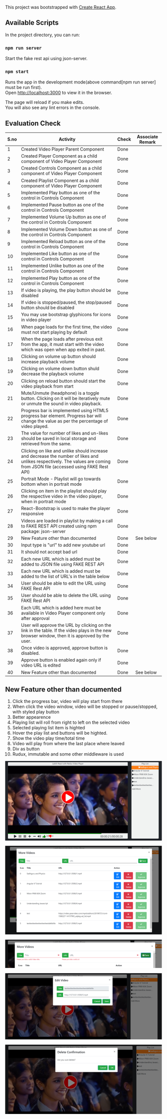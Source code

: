 This project was bootstrapped with [Create React App](https://github.com/facebook/create-react-app).

## Available Scripts

In the project directory, you can run:

### `npm run server`
Start the fake rest api using json-server.

### `npm start`


Runs the app in the development mode(above command[npm run server] must be run first).<br>
Open [http://localhost:3000](http://localhost:3000) to view it in the browser.

The page will reload if you make edits.<br>
You will also see any lint errors in the console.


## Evaluation Check

S.no	|	Activity	|	Check	|	Associate Remark
---	|	---	|	---	|	---
1	|	Created Video Player Parent Component	|	Done	|	
2	|	Created Player Component as a child component of Video Player Component	|	Done	|	
3	|	Created Controls Component as a child component of Video Player Component	|	Done	|	
4	|	Created Playlist Component as a child component of Video Player Component	|	Done	|	
5	|	Implemented Play button as one of the control in Controls Component	|	Done	|	
6	|	Implemented Pause button as one of the control in Controls Component	|	Done	|	
7	|	Implemented Volume Up button as one of the control in Controls Component	|	Done	|	
8	|	Implemented Volume Down button as one of the control in Controls Component	|	Done	|	
9	|	Implemented Reload button as one of the control in Controls Component	|	Done	|	
10	|	Implemented Like button as one of the control in Controls Component	|	Done	|	
11	|	Implemented Unlike button as one of the control in Controls Component	|	Done	|	
12	|	Implemented Play button as one of the control in Controls Component	|	Done	|	
13	|	If video is playing, the play button should be disabled	|	Done	|	
14	|	If video is stopped/paused, the stop/paused button should be disabled	|	Done	|	
15	|	You may use bootstrap glyphicons for icons in video player	|	Done	|	
16	|	When page loads for the first time, the video must not start playing by default	|	Done	|	
17	|	When the page loads after previous exit from the app, it must start with the video which was open when app exited in past.	|	Done	|	
18	|	Clicking on volume up button should increase playback volume	|	Done	|	
19	|	Clicking on volume down button shuld decrease the playback volume	|	Done	|	
20	|	Clicking on reload button should start the video playback from start	|	Done	|	
21	|	Mute/Unmute (headphone) is a toggle button. Clicking on it will be iteratively mute or unmute the sound in video playback.	|	Done	|	
22	|	Progress bar is implemented using HTML5 progress bar element. Progress bar will change the value as per the percentage of video played.	|	Done	|	
23	|	The value for number of likes and un-likes should be saved in local storage and retrieved from the same.	|	Done	|	
24	|	Clicking on like and unlike should increase and decrease the number of likes and unlikes respectively. The values are coming from JSON file (accessed using FAKE Rest API)	|	Done	|	
25	|	Portrait Mode - Playlist will go towards bottom when in portrait mode	|	Done	|	
26	|	Clicking on item in the playlist should play the respective video in the video player, when in portrait mode	|	Done	|	
27	|	React-Bootstrap is used to make the player responsive	|	Done	|	
28	|	Videos are loaded in playlist by making a call to FAKE REST API created using npm package: json-server	|	Done	|	
29	|	New Feature other than documented	|	Done	|	See below
30	|	Input type is "url" to add new youtube url	|	Done	|	
31	|	It should not accept bad url	|	Done	|	
32	|	Each new URL which is added must be added to JSON file using FAKE REST API	|	Done	|	
33	|	Each new URL which is added must be added to the list of URL's in the table below	|	Done	|	
34	|	User should be able to edit the URL  using FAKE Rest  API	|	Done	|	
35	|	User  should be able to delete the URL using FAKE Rest API	|	Done	|	
36	|	Each URL which is added here must be available in Video Player component only after approval	|	Done	|	
37	|	User will approve the URL by clicking on the link in the table. If the video plays in the new browser window, then it is approved by the user.	|	Done	|	
38	|	Once video is approved, approve button is disabled.	|	Done	|	
39	|	Approve button is enabled again only if video URL is edited	|	Done	|	
40	|	New Feature other than documented	|	Done	|	See below
						

## New Feature other than documented

1. Click the progress bar, video will play start from there
2. When click the video window, video will be stopped or pause/stopped, with styled play button
3. Better appearence
4. Playing list will roll from right to left on the selected video
5. Selected playing list item is highted
6. Hover the play list and buttons will be highted.
7. Show the video play time/total time
8. Video will play from where the last place where leaved
9. Div as button
10. Rudux, immutable and some other middleware is used

![1](https://github.com/huimiao/FSD/raw/master/lab03/screenshot/1.jpg)

![2](https://github.com/huimiao/FSD/raw/master/lab03/screenshot/2.jpg)

![3](https://github.com/huimiao/FSD/raw/master/lab03/screenshot/3.jpg)

![4](https://github.com/huimiao/FSD/raw/master/lab03/screenshot/4.jpg)

![5](https://github.com/huimiao/FSD/raw/master/lab03/screenshot/5.jpg)